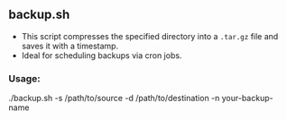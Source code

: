## backup.sh
- This script compresses the specified directory into a `.tar.gz` file and saves it with a timestamp.
- Ideal for scheduling backups via cron jobs.

### Usage:
./backup.sh -s /path/to/source -d /path/to/destination -n your-backup-name
